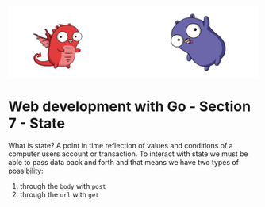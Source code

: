 ![](/assets/gologo.png)

# Web development with Go - Section 7 - State

What is state? A point in time reflection of values and conditions of a computer users account or transaction. To interact with state we must be able to pass data back and forth and that means we have two types of possibility:

1. through the `body` with `post`
2. through the `url` with `get`
